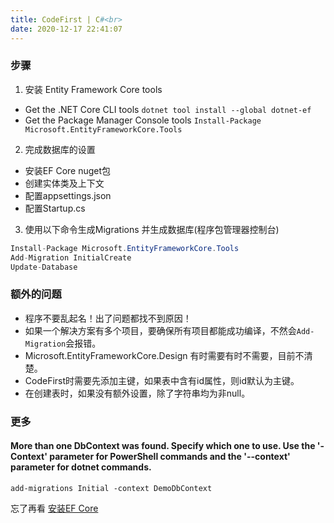 ```yaml
---
title: CodeFirst | C#<br>
date: 2020-12-17 22:41:07
---
```

### 步骤

1. 安装 Entity Framework Core tools
- Get the .NET Core CLI tools
`dotnet tool install --global dotnet-ef`
- Get the Package Manager Console tools
`Install-Package Microsoft.EntityFrameworkCore.Tools`

2. 完成数据库的设置
- 安装EF Core nuget包
- 创建实体类及上下文
- 配置appsettings.json
- 配置Startup.cs

3. 使用以下命令生成Migrations 并生成数据库(程序包管理器控制台)
```c#
Install-Package Microsoft.EntityFrameworkCore.Tools
Add-Migration InitialCreate
Update-Database
```

### 额外的问题

- 程序不要乱起名！出了问题都找不到原因！
- 如果一个解决方案有多个项目，要确保所有项目都能成功编译，不然会`Add-Migration`会报错。
- Microsoft.EntityFrameworkCore.Design 有时需要有时不需要，目前不清楚。
- CodeFirst时需要先添加主键，如果表中含有id属性，则id默认为主键。
- 在创建表时，如果没有额外设置，除了字符串均为非null。

### 更多

#### More than one DbContext was found. Specify which one to use. Use the '-Context' parameter for PowerShell commands and the '--context' parameter for dotnet commands.

```
add-migrations Initial -context DemoDbContext
```

忘了再看 [安装EF Core](https://docs.microsoft.com/zh-cn/ef/core/get-started/overview/install)